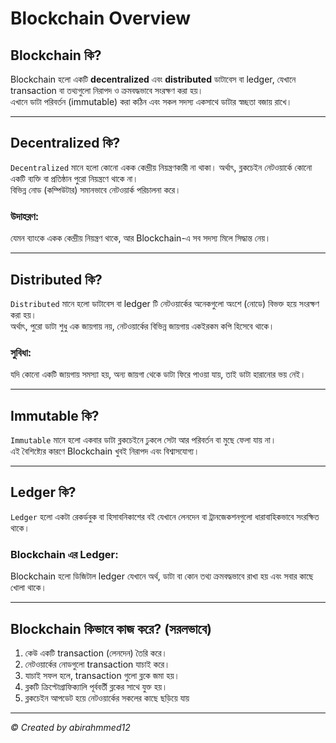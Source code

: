 # Blockchain Overview

## Blockchain কি?

Blockchain হলো একটি **decentralized** এবং **distributed** ডাটাবেস বা ledger, যেখানে transaction বা তথ্যগুলো নিরাপদ ও ক্রমবদ্ধভাবে সংরক্ষণ করা হয়।  
এখানে ডাটা পরিবর্তন (immutable) করা কঠিন এবং সকল সদস্য একসাথে ডাটার স্বচ্ছতা বজায় রাখে।

---

## Decentralized কি?

`Decentralized` মানে হলো কোনো একক কেন্দ্রীয় নিয়ন্ত্রণকারী না থাকা। অর্থাৎ, ব্লকচেইন নেটওয়ার্কে কোনো একটি ব্যক্তি বা প্রতিষ্ঠান পুরো নিয়ন্ত্রণে থাকে না।  
বিভিন্ন নোড (কম্পিউটার) সমানভাবে নেটওয়ার্ক পরিচালনা করে।  

### উদাহরণ:  
যেমন ব্যাংকে একক কেন্দ্রীয় নিয়ন্ত্রণ থাকে, আর Blockchain-এ সব সদস্য মিলে সিদ্ধান্ত নেয়।

---

## Distributed কি?

`Distributed` মানে হলো ডাটাবেস বা ledger টি নেটওয়ার্কের অনেকগুলো অংশে (নোডে) বিভক্ত হয়ে সংরক্ষণ করা হয়।  
অর্থাৎ, পুরো ডাটা শুধু এক জায়গায় নয়, নেটওয়ার্কের বিভিন্ন জায়গায় একইরকম কপি হিসেবে থাকে।

### সুবিধা:  
যদি কোনো একটি জায়গায় সমস্যা হয়, অন্য জায়গা থেকে ডাটা ফিরে পাওয়া যায়, তাই ডাটা হারানোর ভয় নেই।

---

## Immutable কি?

`Immutable` মানে হলো একবার ডাটা ব্লকচেইনে ঢুকলে সেটা আর পরিবর্তন বা মুছে ফেলা যায় না।  
এই বৈশিষ্ট্যের কারণে Blockchain খুবই নিরাপদ এবং বিশ্বাসযোগ্য।

---

## Ledger কি?

`Ledger` হলো একটা রেকর্ডবুক বা হিসাবনিকাশের বই যেখানে লেনদেন বা ট্রানজেকশনগুলো ধারাবাহিকভাবে সংরক্ষিত থাকে।  

### Blockchain এর Ledger:  
Blockchain হলো ডিজিটাল ledger যেখানে অর্থ, ডাটা বা কোন তথ্য ক্রমবদ্ধভাবে রাখা হয় এবং সবার কাছে খোলা থাকে।

---

## Blockchain কিভাবে কাজ করে? (সরলভাবে)

1. কেউ একটি transaction (লেনদেন) তৈরি করে।  
2. নেটওয়ার্কের নোডগুলো transaction যাচাই করে।  
3. যাচাই সফল হলে, transaction গুলো ব্লকে জমা হয়।  
4. ব্লকটি ক্রিপ্টোগ্রাফিক্যালি পূর্ববর্তী ব্লকের সাথে যুক্ত হয়।  
5. ব্লকচেইন আপডেট হয়ে নেটওয়ার্কের সকলের কাছে ছড়িয়ে যায়
---




*© Created by abirahmmed12*

